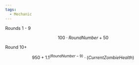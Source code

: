 ```yaml
---
tags:
  - Mechanic
---
```

Rounds 1 - 9

$$
100\cdot RoundNumber+50
$$

Round 10+

$$
950+1.1^{\left(RoundNumber-9\right)}\cdot\left(CurrentZombieHealth\right)
$$